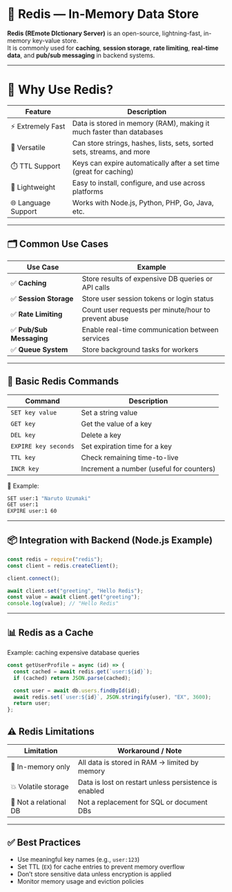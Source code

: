 # 🧠 Redis — In-Memory Data Store

**Redis (REmote DIctionary Server)** is an open-source, lightning-fast, in-memory key-value store.  
It is commonly used for **caching**, **session storage**, **rate limiting**, **real-time data**, and **pub/sub messaging** in backend systems.

---

# 🚀 Why Use Redis?

| Feature             | Description                                                            |
| ------------------- | ---------------------------------------------------------------------- |
| ⚡ Extremely Fast   | Data is stored in memory (RAM), making it much faster than databases   |
| 🧠 Versatile        | Can store strings, hashes, lists, sets, sorted sets, streams, and more |
| ⏱️ TTL Support      | Keys can expire automatically after a set time (great for caching)     |
| 🔐 Lightweight      | Easy to install, configure, and use across platforms                   |
| 🌐 Language Support | Works with Node.js, Python, PHP, Go, Java, etc.                        |

---

## 🗂️ Common Use Cases

| Use Case                 | Example                                              |
| ------------------------ | ---------------------------------------------------- |
| ✅ **Caching**           | Store results of expensive DB queries or API calls   |
| ✅ **Session Storage**   | Store user session tokens or login status            |
| ✅ **Rate Limiting**     | Count user requests per minute/hour to prevent abuse |
| ✅ **Pub/Sub Messaging** | Enable real-time communication between services      |
| ✅ **Queue System**      | Store background tasks for workers                   |

---

## 🔧 Basic Redis Commands

| Command              | Description                              |
| -------------------- | ---------------------------------------- |
| `SET key value`      | Set a string value                       |
| `GET key`            | Get the value of a key                   |
| `DEL key`            | Delete a key                             |
| `EXPIRE key seconds` | Set expiration time for a key            |
| `TTL key`            | Check remaining time-to-live             |
| `INCR key`           | Increment a number (useful for counters) |

🧪 Example:

```bash
SET user:1 "Naruto Uzumaki"
GET user:1
EXPIRE user:1 60
```

---

## 📦 Integration with Backend (Node.js Example)

```js
const redis = require("redis");
const client = redis.createClient();

client.connect();

await client.set("greeting", "Hello Redis");
const value = await client.get("greeting");
console.log(value); // "Hello Redis"
```

---

## 📊 Redis as a Cache

Example: caching expensive database queries

```js
const getUserProfile = async (id) => {
  const cached = await redis.get(`user:${id}`);
  if (cached) return JSON.parse(cached);

  const user = await db.users.findById(id);
  await redis.set(`user:${id}`, JSON.stringify(user), "EX", 3600);
  return user;
};
```

## ⚠️ Redis Limitations

| Limitation             | Workaround / Note                                     |
| ---------------------- | ----------------------------------------------------- |
| 🧠 In-memory only      | All data is stored in RAM → limited by memory         |
| 💥 Volatile storage    | Data is lost on restart unless persistence is enabled |
| 🧱 Not a relational DB | Not a replacement for SQL or document DBs             |

---

## ✅ Best Practices

- Use meaningful key names (e.g., `user:123`)
- Set TTL (`EX`) for cache entries to prevent memory overflow
- Don’t store sensitive data unless encryption is applied
- Monitor memory usage and eviction policies
